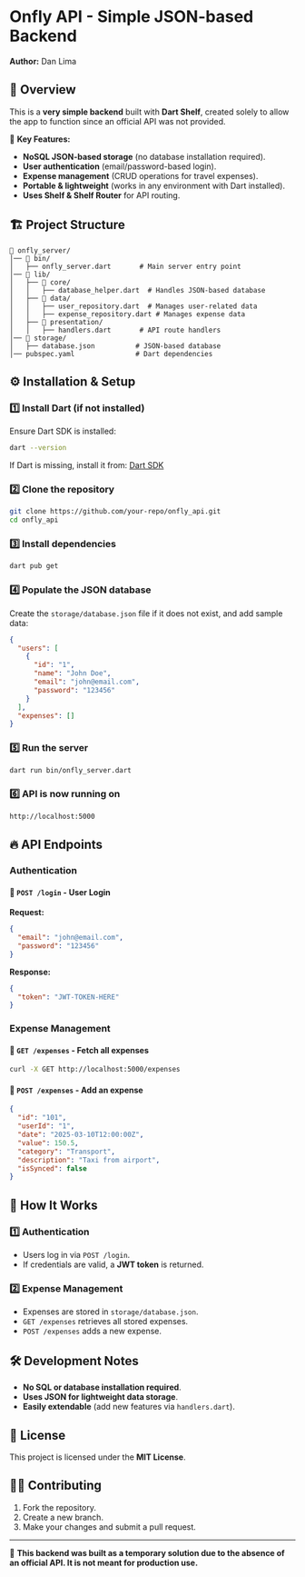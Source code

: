 # Onfly API - Simple JSON-based Backend

**Author:** Dan Lima

## 📌 Overview

This is a **very simple backend** built with **Dart Shelf**, created solely to allow the app to function since an official API was not provided.

🚀 **Key Features:**

- **NoSQL JSON-based storage** (no database installation required).
- **User authentication** (email/password-based login).
- **Expense management** (CRUD operations for travel expenses).
- **Portable & lightweight** (works in any environment with Dart installed).
- **Uses Shelf & Shelf Router** for API routing.

## 🏗️ Project Structure

```
📂 onfly_server/
│── 📂 bin/
│   ├── onfly_server.dart       # Main server entry point
│── 📂 lib/
│   ├── 📂 core/
│   │   ├── database_helper.dart  # Handles JSON-based database
│   ├── 📂 data/
│   │   ├── user_repository.dart  # Manages user-related data
│   │   ├── expense_repository.dart # Manages expense data
│   ├── 📂 presentation/
│   │   ├── handlers.dart       # API route handlers
│── 📂 storage/
│   ├── database.json          # JSON-based database
│── pubspec.yaml               # Dart dependencies
```

## ⚙️ Installation & Setup

### **1️⃣ Install Dart (if not installed)**

Ensure Dart SDK is installed:

```bash
dart --version
```

If Dart is missing, install it from: [Dart SDK](https://dart.dev/get-dart)

### **2️⃣ Clone the repository**

```bash
git clone https://github.com/your-repo/onfly_api.git
cd onfly_api
```

### **3️⃣ Install dependencies**

```bash
dart pub get
```

### **4️⃣ Populate the JSON database**

Create the `storage/database.json` file if it does not exist, and add sample data:

```json
{
  "users": [
    {
      "id": "1",
      "name": "John Doe",
      "email": "john@email.com",
      "password": "123456"
    }
  ],
  "expenses": []
}
```

### **5️⃣ Run the server**

```bash
dart run bin/onfly_server.dart
```

### **6️⃣ API is now running on**

```bash
http://localhost:5000
```

## 🔥 API Endpoints

### **Authentication**

#### 🔹 `POST /login` - User Login

**Request:**

```json
{
  "email": "john@email.com",
  "password": "123456"
}
```

**Response:**

```json
{
  "token": "JWT-TOKEN-HERE"
}
```

### **Expense Management**

#### 🔹 `GET /expenses` - Fetch all expenses

```bash
curl -X GET http://localhost:5000/expenses
```

#### 🔹 `POST /expenses` - Add an expense

```json
{
  "id": "101",
  "userId": "1",
  "date": "2025-03-10T12:00:00Z",
  "value": 150.5,
  "category": "Transport",
  "description": "Taxi from airport",
  "isSynced": false
}
```

## 📖 How It Works

### 1️⃣ **Authentication**

- Users log in via `POST /login`.
- If credentials are valid, a **JWT token** is returned.

### 2️⃣ **Expense Management**

- Expenses are stored in `storage/database.json`.
- `GET /expenses` retrieves all stored expenses.
- `POST /expenses` adds a new expense.

## 🛠️ Development Notes

- **No SQL or database installation required**.
- **Uses JSON for lightweight data storage**.
- **Easily extendable** (add new features via `handlers.dart`).

## 📜 License

This project is licensed under the **MIT License**.

## 👨‍💻 Contributing

1. Fork the repository.
2. Create a new branch.
3. Make your changes and submit a pull request.

---

🚀 **This backend was built as a temporary solution due to the absence of an official API. It is not meant for production use.**
